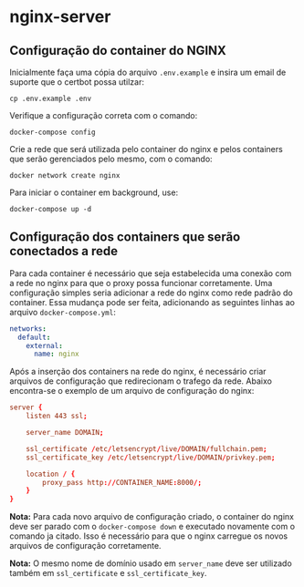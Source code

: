 # nginx-server

## Configuração do container do NGINX

Inicialmente faça uma cópia do arquivo `.env.example` e insira um email de suporte que o certbot possa utilzar:
```
cp .env.example .env
```

Verifique a configuração correta com o comando:
```
docker-compose config
```

Crie a rede que será utilizada pelo container do nginx e pelos containers que serão gerenciados pelo mesmo, com o comando:
```
docker network create nginx
```

Para iniciar o container em background, use:
```
docker-compose up -d
```

## Configuração dos containers que serão conectados a rede

Para cada container é necessário que seja estabelecida uma conexão com a rede no nginx para que o proxy possa funcionar corretamente. Uma configuração simples seria adicionar a rede do nginx como rede padrão do container. Essa mudança pode ser feita, adicionando as seguintes linhas ao arquivo `docker-compose.yml`:
```yml
networks:
  default:
    external:
      name: nginx
```

Após a inserção dos containers na rede do nginx, é necessário criar arquivos de configuração que redirecionam o trafego da rede. Abaixo encontra-se o exemplo de um arquivo de configuração do nginx:
```conf
server {
    listen 443 ssl;

    server_name DOMAIN;

    ssl_certificate /etc/letsencrypt/live/DOMAIN/fullchain.pem;
    ssl_certificate_key /etc/letsencrypt/live/DOMAIN/privkey.pem;

    location / {
        proxy_pass http://CONTAINER_NAME:8000/;
    }
}
```

**Nota:** Para cada novo arquivo de configuração criado, o container do nginx deve ser parado com o `docker-compose down` e executado novamente com o comando ja citado. Isso é necessário para que o nginx carregue os novos arquivos de configuração corretamente.

**Nota:** O mesmo nome de domínio usado em `server_name` deve ser utilizado também em `ssl_certificate` e `ssl_certificate_key`.
